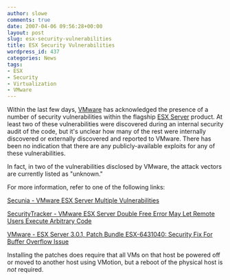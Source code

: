 ```yaml
---
author: slowe
comments: true
date: 2007-04-06 09:56:28+00:00
layout: post
slug: esx-security-vulnerabilities
title: ESX Security Vulnerabilities
wordpress_id: 437
categories: News
tags:
- ESX
- Security
- Virtualization
- VMware
---
```


Within the last few days, [VMware](http://www.vmware.com/) has acknowledged the presence of a number of security vulnerabilities within the flagship [ESX Server](http://www.vmware.com/products/vi/esx/) product. At least two of these vulnerabilities were discovered during an internal security audit of the code, but it's unclear how many of the rest were internally discovered or externally discovered and reported to VMware. There has been no indication that there are any publicly-available exploits for any of these vulnerabilities.

In fact, in two of the vulnerabilities disclosed by VMware, the attack vectors are currently listed as "unknown."

For more information, refer to one of the following links:

[Secunia - VMware ESX Server Multiple Vulnerabilities](http://secunia.com/advisories/24788/)

[SecurityTracker - VMware ESX Server Double Free Error May Let Remote Users Execute Arbitrary Code](http://www.securitytracker.com/alerts/2007/Apr/1017875.html)

[VMware - ESX Server 3.0.1, Patch Bundle ESX-6431040: Security Fix For Buffer Overflow Issue](http://kb.vmware.com/selfservice/microsites/search.do?cmd=displayKC&externalId=6431040)

Installing the patches does require that all VMs on that host be powered off or moved to another host using VMotion, but a reboot of the physical host is _not_ required.
